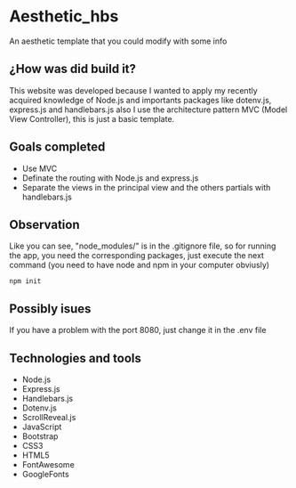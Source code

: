# Aesthetic_hbs
An aesthetic template that you could modify with some info

## ¿How was did build it?
This website was developed because I wanted to apply my recently acquired knowledge of Node.js and importants packages like dotenv.js, express.js and handlebars.js
 also I use the architecture pattern MVC (Model View Controller), this is just a basic template.
 
## Goals completed
* Use MVC
* Definate the routing with Node.js and express.js
* Separate the views in the principal view and the others partials with handlebars.js

## Observation
Like you can see, "node_modules/" is in the .gitignore file, so for running the app, you need the corresponding packages, just execute the next command (you need to have node and npm in your computer obviusly)

```
npm init
```

## Possibly isues
If you have a problem with the port 8080, just change it in the .env file

## Technologies and tools
* Node.js
* Express.js
* Handlebars.js
* Dotenv.js
* ScrollReveal.js
* JavaScript
* Bootstrap
* CSS3
* HTML5
* FontAwesome
* GoogleFonts

